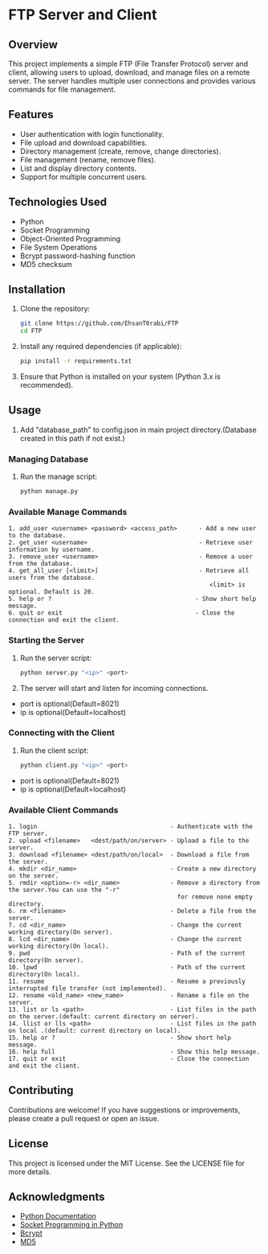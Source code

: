 # FTP Server and Client

## Overview

This project implements a simple FTP (File Transfer Protocol) server and client, allowing users to upload, download, and
manage files on a remote server. The server handles multiple user connections and provides various commands for file
management.

## Features

- User authentication with login functionality.
- File upload and download capabilities.
- Directory management (create, remove, change directories).
- File management (rename, remove files).
- List and display directory contents.
- Support for multiple concurrent users.

## Technologies Used

- Python
- Socket Programming
- Object-Oriented Programming
- File System Operations
- Bcrypt password-hashing function
- MD5 checksum

## Installation

1. Clone the repository:
   ```bash
   git clone https://github.com/EhsanT0rabi/FTP
   cd FTP
   ```

2. Install any required dependencies (if applicable):
   ```bash
   pip install -r requirements.txt
   ```

3. Ensure that Python is installed on your system (Python 3.x is recommended).

## Usage

1.  Add "database_path" to config.json in main project directory.(Database created in this path if not exist.)

### Managing Database
1. Run the manage script:
   ```bash
   python manage.py
   ```
### Available Manage Commands
    1. add_user <username> <password> <access_path>      - Add a new user to the database.
    2. get_user <username>                               - Retrieve user information by username.
    3. remove_user <username>                            - Remove a user from the database.
    4. get_all_user [<limit>]                            - Retrieve all users from the database. 
                                                            <limit> is optional. Default is 20.
    5. help or ?                                        - Show short help message.
    6. quit or exit                                     - Close the connection and exit the client.

### Starting the Server


1. Run the server script:
   ```bash
   python server.py "<ip>" <port>
   ```
3. The server will start and listen for incoming connections.

- port is optional(Default=8021)
- ip is optional(Default=localhost)

### Connecting with the Client


1. Run the client script:
   ```bash
   python client.py "<ip>" <port>
   ```

- port is optional(Default=8021)
- ip is optional(Default=localhost)

### Available Client Commands

    1. login                                     - Authenticate with the FTP server.
    2. upload <filename>   <dest/path/on/server> - Upload a file to the server.
    3. download <filename> <dest/path/on/local>  - Download a file from the server.
    4. mkdir <dir_name>                          - Create a new directory on the server.
    5. rmdir <option=-r> <dir_name>              - Remove a directory from the server.You can use the "-r"
                                                   for remove none empty directory.
    6. rm <filename>                             - Delete a file from the server.
    7. cd <dir_name>                             - Change the current working directory(On server).
    8. lcd <dir_name>                            - Change the current working directory(On local).
    9. pwd                                       - Path of the current directory(On server).
    10. lpwd                                     - Path of the current directory(On local).
    11. resume                                   - Resume a previously interrupted file transfer (not implemented).
    12. rename <old_name> <new_name>             - Rename a file on the server.
    13. list or ls <path>                        - List files in the path on the server.(default: current directory on server).
    14. llist or lls <path>                      - List files in the path on local .(default: current directory on local).
    15. help or ?                                - Show short help message.
    16. help full                                - Show this help message.
    17. quit or exit                             - Close the connection and exit the client.

## Contributing

Contributions are welcome! If you have suggestions or improvements, please create a pull request or open an issue.

## License

This project is licensed under the MIT License. See the LICENSE file for more details.

## Acknowledgments

- [Python Documentation](https://docs.python.org/3/)
- [Socket Programming in Python](https://realpython.com/python-sockets/)
- [Bcrypt](https://en.wikipedia.org/wiki/Bcrypt)
- [MD5](https://en.wikipedia.org/wiki/MD5)
